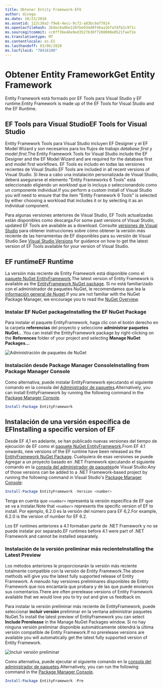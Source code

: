 ```yaml
---
title: Obtener Entity Framework-EF6
author: divega
ms.date: 10/23/2016
ms.assetid: 122c38a2-f9e8-4ecc-9c72-a83bc9af7814
ms.openlocfilehash: 2bdec6a9be228fbe934d0f46aa1bfafdfb2c971c
ms.sourcegitcommit: cc0ff36e46e9ed3527638f7208000e8521faef2e
ms.translationtype: MT
ms.contentlocale: es-ES
ms.lasthandoff: 03/06/2020
ms.locfileid: "78416100"
---
```

# <a name="get-entity-framework"></a><span data-ttu-id="4d7a8-102">Obtener Entity Framework</span><span class="sxs-lookup"><span data-stu-id="4d7a8-102">Get Entity Framework</span></span>
<span data-ttu-id="4d7a8-103">Entity Framework está formado por EF Tools para Visual Studio y EF runtime.</span><span class="sxs-lookup"><span data-stu-id="4d7a8-103">Entity Framework is made up of the EF Tools for Visual Studio and the EF Runtime.</span></span>

## <a name="ef-tools-for-visual-studio"></a><span data-ttu-id="4d7a8-104">EF Tools para Visual Studio</span><span class="sxs-lookup"><span data-stu-id="4d7a8-104">EF Tools for Visual Studio</span></span>

<span data-ttu-id="4d7a8-105">Entity Framework Tools para Visual Studio incluyen EF Designer y el EF Model Wizard y son necesarios para los flujos de trabajo _database first_ y _model first_.</span><span class="sxs-lookup"><span data-stu-id="4d7a8-105">The Entity Framework Tools for Visual Studio include the EF Designer and the EF Model Wizard and are required for the database first and model first workflows.</span></span> <span data-ttu-id="4d7a8-106">EF Tools es includo en todas las versiones recientes de Visual Studio.</span><span class="sxs-lookup"><span data-stu-id="4d7a8-106">EF Tools are included in all recent versions of Visual Studio.</span></span> <span data-ttu-id="4d7a8-107">Si lleva a cabo una instalación personalizada de Visual Studio, deberá asegurarse el elemento "Entity Frameworks 6 Tools" está seleccionado eligiendo un _workload_ que lo incluya o seleccionandolo como un componente individual.</span><span class="sxs-lookup"><span data-stu-id="4d7a8-107">If you perform a custom install of Visual Studio you will need to ensure that the item "Entity Framework 6 Tools" is selected by either choosing a workload that includes it or by selecting it as an individual component.</span></span>

<span data-ttu-id="4d7a8-108">Para algunas versiones anteriores de Visual Studio, EF Tools actualizadas están disponibles como descarga.</span><span class="sxs-lookup"><span data-stu-id="4d7a8-108">For some past versions of Visual Studio, updated EF Tools are available as a download.</span></span> <span data-ttu-id="4d7a8-109">Consulte [versiones de Visual Studio](~/ef6/what-is-new/visual-studio.md) para obtener instrucciones sobre cómo obtener la versión más reciente de las herramientas de EF disponibles para su versión de Visual Studio.</span><span class="sxs-lookup"><span data-stu-id="4d7a8-109">See [Visual Studio Versions](~/ef6/what-is-new/visual-studio.md) for guidance on how to get the latest version of EF Tools available for your version of Visual Studio.</span></span>

## <a name="ef-runtime"></a><span data-ttu-id="4d7a8-110">EF runtime</span><span class="sxs-lookup"><span data-stu-id="4d7a8-110">EF Runtime</span></span>

<span data-ttu-id="4d7a8-111">La versión más reciente de Entity Framework está disponible como el [paquete NuGet EntityFramework](https://nuget.org/packages/EntityFramework/).</span><span class="sxs-lookup"><span data-stu-id="4d7a8-111">The latest version of Entity Framework is available as the [EntityFramework NuGet package](https://nuget.org/packages/EntityFramework/).</span></span> <span data-ttu-id="4d7a8-112">Si no está familiarizado con el administrador de paquetes NuGet, le recomendamos que lea la [información general de Nuget](https://docs.microsoft.com/nuget/consume-packages/overview-and-workflow).</span><span class="sxs-lookup"><span data-stu-id="4d7a8-112">If you are not familiar with the NuGet Package Manager, we encourage you to read the [NuGet Overview](https://docs.microsoft.com/nuget/consume-packages/overview-and-workflow).</span></span>

### <a name="installing-the-ef-nuget-package"></a><span data-ttu-id="4d7a8-113">Instalar EF NuGet package</span><span class="sxs-lookup"><span data-stu-id="4d7a8-113">Installing the EF NuGet Package</span></span>

<span data-ttu-id="4d7a8-114">Para instalar el paquete EntityFramework, haga clic con el botón derecho en la carpeta **referencias** del proyecto y seleccione **administrar paquetes NuGet..** .</span><span class="sxs-lookup"><span data-stu-id="4d7a8-114">You can install the EntityFramework package by right-clicking on the **References** folder of your project and selecting **Manage NuGet Packages…**</span></span>

![Administración de paquetes de NuGet](~/ef6/media/managenugetpackages.png)

### <a name="installing-from-package-manager-console"></a><span data-ttu-id="4d7a8-116">Instalación desde Package Manager Console</span><span class="sxs-lookup"><span data-stu-id="4d7a8-116">Installing from Package Manager Console</span></span>

<span data-ttu-id="4d7a8-117">Como alternativa, puede instalar EntityFramework ejecutando el siguiente comando en la consola del [Administrador de paquetes](https://docs.nuget.org/docs/start-here/using-the-package-manager-console).</span><span class="sxs-lookup"><span data-stu-id="4d7a8-117">Alternatively, you can install EntityFramework by running the following command in the [Package Manager Console](https://docs.nuget.org/docs/start-here/using-the-package-manager-console).</span></span>

``` powershell
Install-Package EntityFramework
```

## <a name="installing-a-specific-version-of-ef"></a><span data-ttu-id="4d7a8-118">Instalación de una versión específica de EF</span><span class="sxs-lookup"><span data-stu-id="4d7a8-118">Installing a specific version of EF</span></span>

<span data-ttu-id="4d7a8-119">Desde EF 4,1 en adelante, se han publicado nuevas versiones del tiempo de ejecución de EF como el [paquete NuGet EntityFramework](https://www.nuget.org/packages/EntityFramework/).</span><span class="sxs-lookup"><span data-stu-id="4d7a8-119">From EF 4.1 onwards, new versions of the EF runtime have been released as the [EntityFramework NuGet Package](https://www.nuget.org/packages/EntityFramework/).</span></span> <span data-ttu-id="4d7a8-120">Cualquiera de esas versiones se puede Agregar a un proyecto basado en .NET Framework ejecutando el siguiente comando en la [consola del administrador de paquetes](https://docs.nuget.org/docs/start-here/using-the-package-manager-console)de Visual Studio:</span><span class="sxs-lookup"><span data-stu-id="4d7a8-120">Any of those versions can be added to a .NET Framework-based project by running the following command in Visual Studio's [Package Manager Console](https://docs.nuget.org/docs/start-here/using-the-package-manager-console):</span></span>

``` powershell
Install-Package EntityFramework -Version <number>
```

<span data-ttu-id="4d7a8-121">Tenga en cuenta que `<number>` representa la versión específica de EF que se va a instalar.</span><span class="sxs-lookup"><span data-stu-id="4d7a8-121">Note that `<number>` represents the specific version of EF to install.</span></span> <span data-ttu-id="4d7a8-122">Por ejemplo, 6.2.0 es la versión del número para EF 6,2.</span><span class="sxs-lookup"><span data-stu-id="4d7a8-122">For example, 6.2.0 is the version of number for EF 6.2.</span></span>   

<span data-ttu-id="4d7a8-123">Los EF runtimes anteriores a 4.1 formaban parte de .NET Framework y no se puede instalar por separado.</span><span class="sxs-lookup"><span data-stu-id="4d7a8-123">EF runtimes before 4.1 were part of .NET Framework and cannot be installed separately.</span></span>

### <a name="installing-the-latest-preview"></a><span data-ttu-id="4d7a8-124">Instalación de la versión preliminar más reciente</span><span class="sxs-lookup"><span data-stu-id="4d7a8-124">Installing the Latest Preview</span></span>

<span data-ttu-id="4d7a8-125">Los métodos anteriores le proporcionarán la versión más reciente totalmente compatible con la versión de Entity Framework.</span><span class="sxs-lookup"><span data-stu-id="4d7a8-125">The above methods will give you the latest fully supported release of Entity Framework.</span></span> <span data-ttu-id="4d7a8-126">A menudo hay versiones preliminares disponibles de Entity Framework que nos encantaría que probara y de las que puede enviarnos sus comentarios.</span><span class="sxs-lookup"><span data-stu-id="4d7a8-126">There are often prerelease versions of Entity Framework available that we would love you to try out and give us feedback on.</span></span>

<span data-ttu-id="4d7a8-127">Para instalar la versión preliminar más reciente de EntityFramework, puede seleccionar **incluir versión** preliminar en la ventana administrar paquetes NuGet.</span><span class="sxs-lookup"><span data-stu-id="4d7a8-127">To install the latest preview of EntityFramework you can select **Include Prerelease** in the Manage NuGet Packages window.</span></span> <span data-ttu-id="4d7a8-128">Si no hay ninguna versión preliminar disponible automáticamente obtendrá la última versión compatible de Entity Framework.</span><span class="sxs-lookup"><span data-stu-id="4d7a8-128">If no prerelease versions are available you will automatically get the latest fully supported version of Entity Framework.</span></span>

![Incluir versión preliminar](~/ef6/media/includeprerelease.png)

<span data-ttu-id="4d7a8-130">Como alternativa, puede ejecutar el siguiente comando en la [consola del administrador de paquetes](https://docs.nuget.org/docs/start-here/using-the-package-manager-console).</span><span class="sxs-lookup"><span data-stu-id="4d7a8-130">Alternatively, you can run the following command in the [Package Manager Console](https://docs.nuget.org/docs/start-here/using-the-package-manager-console).</span></span>

``` powershell
Install-Package EntityFramework -Pre
```
